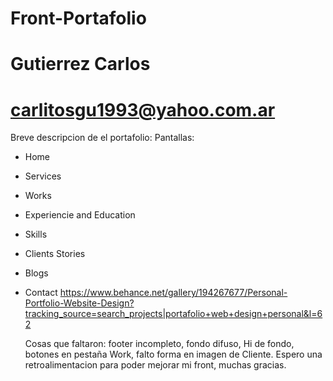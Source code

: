 # Front-Portafolio
# Gutierrez Carlos
# carlitosgu1993@yahoo.com.ar

Breve descripcion de el portafolio:
Pantallas: 
- Home
- Services
- Works
- Experiencie and Education
- Skills
- Clients Stories
- Blogs
- Contact
  https://www.behance.net/gallery/194267677/Personal-Portfolio-Website-Design?tracking_source=search_projects|portafolio+web+design+personal&l=62

  Cosas que faltaron:  footer incompleto, fondo difuso, Hi de fondo, botones en pestaña Work, falto forma en imagen de Cliente.
  Espero una retroalimentacion para poder mejorar mi front, muchas gracias.

